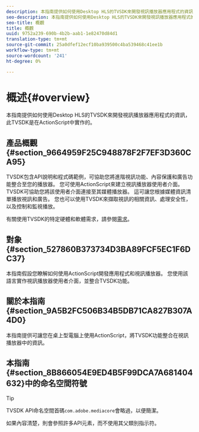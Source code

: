 ```yaml
---
description: 本指南提供如何使用Desktop HLS的TVSDK來開發視訊播放器應用程式的資訊，此TVSDK是在ActionScript中實作的。
seo-description: 本指南提供如何使用Desktop HLS的TVSDK來開發視訊播放器應用程式的資訊，此TVSDK是在ActionScript中實作的。
seo-title: 概觀
title: 概觀
uuid: 9752a239-690b-4b2b-aab1-1e82470d84d1
translation-type: tm+mt
source-git-commit: 25a0dfef12ecf10ba939500c4ba539468c41ee1b
workflow-type: tm+mt
source-wordcount: '241'
ht-degree: 0%

---
```



# 概述{#overview}

本指南提供如何使用Desktop HLS的TVSDK來開發視訊播放器應用程式的資訊，此TVSDK是在ActionScript中實作的。

## 產品概觀{#section_9664959F25C948878F2F7EF3D360CA95}

TVSDK包含API說明和程式碼範例，可協助您將進階視訊功能、內容保護和廣告功能整合至您的播放器。 您可使用ActionScript來建立視訊播放器使用者介面。 TVSDK可協助您將該使用者介面連接至其媒體播放器。 這可讓您根據媒體資訊清單播放視訊和廣告。 您也可以使用TVSDK來擷取視訊的相關資訊、處理安全性，以及控制和監視播放。

有關使用TVSDK的特定硬體和軟體需求，請參閱[需求](../../c-psdk-dhls-1.4-introduction/overview-prod-audience-guide/requirements/r-psdk-dhls-1.4-requirements-system.md)。

## 對象{#section_527860B373734D3BA89FCF5EC1F6DC37}

本指南假設您瞭解如何使用ActionScript開發應用程式和視訊播放器。 您使用該語言實作視訊播放器使用者介面，並整合TVSDK功能。

## 關於本指南{#section_9A5B2FC506B34B5DB71CA827B307A4D0}

本指南提供可讓您在桌上型電腦上使用ActionScript，將TVSDK功能整合在視訊播放器中的資訊。

## 本指南{#section_8B866054E9ED4B5F99DCA7A681404632}中的命名空間符號

>[!TIP]
>
>TVSDK API命名空間首碼`com.adobe.mediacore`會略過，以便簡潔。
>
>如果內容清楚，則會參照許多API元素，而不使用其父類別指示符。

